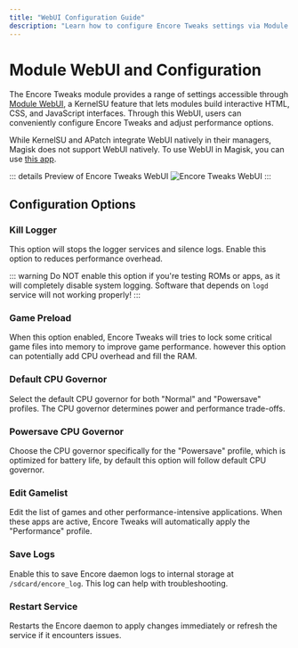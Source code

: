 ```yaml
---
title: "WebUI Configuration Guide"
description: "Learn how to configure Encore Tweaks settings via Module WebUI for optimized performance on Android devices."
---
```


# Module WebUI and Configuration

The Encore Tweaks module provides a range of settings accessible through [Module WebUI](https://kernelsu.org/guide/module-webui.html), a KernelSU feature that lets modules build interactive HTML, CSS, and JavaScript interfaces. Through this WebUI, users can conveniently configure Encore Tweaks and adjust performance options.

While KernelSU and APatch integrate WebUI natively in their managers, Magisk does not support WebUI natively. To use WebUI in Magisk, you can use [this app](https://t.me/rem01schannel/636).

::: details Preview of Encore Tweaks WebUI
![Encore Tweaks WebUI](/Screenshot_20241217-084918_KernelSU.png)
:::

## Configuration Options

### Kill Logger
This option will stops the logger services and silence logs. Enable this option to reduces performance overhead.

::: warning
Do NOT enable this option if you're testing ROMs or apps, as it will completely disable system logging. Software that depends on `logd` service will not working properly!
:::

### Game Preload
When this option enabled, Encore Tweaks will tries to lock some critical game files into memory to improve game performance. however this option can potentially add CPU overhead and fill the RAM.

### Default CPU Governor
Select the default CPU governor for both "Normal" and "Powersave" profiles. The CPU governor determines power and performance trade-offs.

### Powersave CPU Governor
Choose the CPU governor specifically for the "Powersave" profile, which is optimized for battery life, by default this option will follow default CPU governor.

### Edit Gamelist
Edit the list of games and other performance-intensive applications. When these apps are active, Encore Tweaks will automatically apply the "Performance" profile.

### Save Logs
Enable this to save Encore daemon logs to internal storage at `/sdcard/encore_log`. This log can help with troubleshooting.

### Restart Service
Restarts the Encore daemon to apply changes immediately or refresh the service if it encounters issues.
